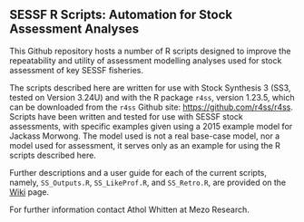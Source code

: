 ## SESSF R Scripts: Automation for Stock Assessment Analyses

This Github repository hosts a number of R scripts designed to improve the repeatability and utility of assessment modelling analyses used for stock assessment of key SESSF fisheries. 

The scripts described here are written for use with Stock Synthesis 3 (SS3, tested on Version 3.24U) and with the R package `r4ss`, version 1.23.5, which can be downloaded from the `r4ss` Github site: https://github.com/r4ss/r4ss. Scripts have been written and tested for use with SESSF stock assessments, with specific examples given using a 2015 example model for Jackass Morwong. The model used is not a real base-case model, nor a model used for assessment, it serves only as an example for using the R scripts described here. 

Further descriptions and a user guide for each of the current scripts, namely, `SS_Outputs.R`, `SS_LikeProf.R`, and `SS_Retro.R`, are provided on the [Wiki](https://github.com/mezo-research/sessf/wiki) page. 

For further information contact Athol Whitten at Mezo Research.